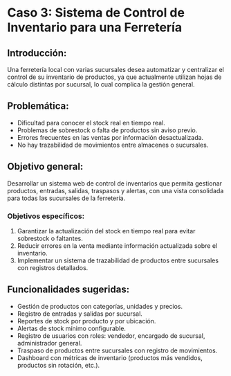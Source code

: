 # Caso 3: Sistema de Control de Inventario para una Ferretería
## Introducción:
Una ferretería local con varias sucursales desea automatizar y centralizar el control de su inventario de productos, ya que actualmente utilizan hojas de cálculo distintas por sucursal, lo cual complica la gestión general.

## Problemática:
- Dificultad para conocer el stock real en tiempo real.
- Problemas de sobrestock o falta de productos sin aviso previo.
- Errores frecuentes en las ventas por información desactualizada.
- No hay trazabilidad de movimientos entre almacenes o sucursales.

## Objetivo general:
Desarrollar un sistema web de control de inventarios que permita gestionar productos, entradas, salidas, traspasos y alertas, con una vista consolidada para todas las sucursales de la ferretería.

### Objetivos específicos:
1. Garantizar la actualización del stock en tiempo real para evitar sobrestock o faltantes.
2. Reducir errores en la venta mediante información actualizada sobre el inventario.
3. Implementar un sistema de trazabilidad de productos entre sucursales con registros detallados.

## Funcionalidades sugeridas:
- Gestión de productos con categorías, unidades y precios.
- Registro de entradas y salidas por sucursal.
- Reportes de stock por producto y por ubicación.
- Alertas de stock mínimo configurable.
- Registro de usuarios con roles: vendedor, encargado de sucursal, administrador general.
- Traspaso de productos entre sucursales con registro de movimientos.
- Dashboard con métricas de inventario (productos más vendidos, productos sin rotación, etc.).